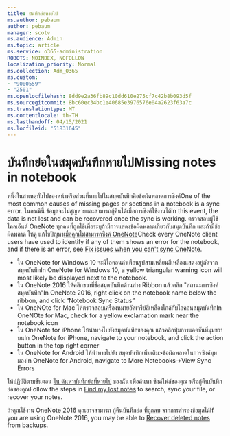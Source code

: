 ```yaml
---
title: บันทึกย่อหายไป
ms.author: pebaum
author: pebaum
manager: scotv
ms.audience: Admin
ms.topic: article
ms.service: o365-administration
ROBOTS: NOINDEX, NOFOLLOW
localization_priority: Normal
ms.collection: Adm_O365
ms.custom:
- "9000559"
- "2501"
ms.openlocfilehash: 8dd9e2a36fb89c10dd610e275cf7c42b8b093d5f
ms.sourcegitcommit: 8bc60ec34bc1e40685e3976576e04a2623f63a7c
ms.translationtype: MT
ms.contentlocale: th-TH
ms.lasthandoff: 04/15/2021
ms.locfileid: "51831645"
---
```

# <a name="missing-notes-in-notebook"></a><span data-ttu-id="ff30d-102">บันทึกย่อในสมุดบันทึกหายไป</span><span class="sxs-lookup"><span data-stu-id="ff30d-102">Missing notes in notebook</span></span>

<span data-ttu-id="ff30d-103">หนึ่งในสาเหตุทั่วไปของหน้าหรือส่วนที่หายไปในสมุดบันทึกคือข้อผิดพลาดการซิงค์</span><span class="sxs-lookup"><span data-stu-id="ff30d-103">One of the most common causes of missing pages or sections in a notebook is a sync error.</span></span> <span data-ttu-id="ff30d-104">ในกรณีนี้ ข้อมูลจะไม่สูญหายและสามารถกู้คืนได้เมื่อการซิงค์ใช้งานได้</span><span class="sxs-lookup"><span data-stu-id="ff30d-104">In this event, the data is not lost and can be recovered once the sync is working.</span></span> <span data-ttu-id="ff30d-105">ตรวจสอบผู้ใช้ไคลเอ็นต์ OneNote ทุกคนที่ถูกใช้เพื่อระบุถ้ามีการแสดงข้อผิดพลาดเกี่ยวกับสมุดบันทึก และถ้ามีข้อผิดพลาด ให้ดู แก้ไขปัญหา[เมื่อคุณไม่สามารถซิงค์ OneNote](https://support.office.com/article/299495ef-66d1-448f-90c1-b785a6968d45)</span><span class="sxs-lookup"><span data-stu-id="ff30d-105">Check every OneNote client users have used to identify if any of them shows an error for the notebook, and if there is an error, see [Fix issues when you can't sync OneNote](https://support.office.com/article/299495ef-66d1-448f-90c1-b785a6968d45).</span></span>

- <span data-ttu-id="ff30d-106">ใน OneNote for Windows 10 จะมีไอคอนคําเตือนรูปสามเหลี่ยมสีเหลืองแสดงอยู่ถัดจากสมุดบันทึก</span><span class="sxs-lookup"><span data-stu-id="ff30d-106">In OneNote for Windows 10, a yellow triangular warning icon will most likely be displayed next to the notebook.</span></span>
- <span data-ttu-id="ff30d-107">ใน OneNote 2016 ให้คลิกขวาที่ชื่อสมุดบันทึกด้านล่าง Ribbon แล้วคลิก "สถานะการซิงค์สมุดบันทึก"</span><span class="sxs-lookup"><span data-stu-id="ff30d-107">In OneNote 2016, right click on the notebook name below the ribbon, and click “Notebook Sync Status”</span></span>
- <span data-ttu-id="ff30d-108">ใน OneNOte for Mac ให้ตรวจสอบเครื่องหมายอัศเจรีย์สีเหลืองใกล้กับไอคอนสมุดบันทึก</span><span class="sxs-lookup"><span data-stu-id="ff30d-108">In OneNOte for Mac, check for a yellow exclamation mark near the notebook icon</span></span>
- <span data-ttu-id="ff30d-109">ใน OneNote for iPhone ให้นําทางไปยังสมุดบันทึกของคุณ แล้วคลิกปุ่มการแอคชันที่มุมขวาบน</span><span class="sxs-lookup"><span data-stu-id="ff30d-109">In OneNote for iPhone, navigate to your notebook, and click the action button in the top right corner</span></span>
- <span data-ttu-id="ff30d-110">ใน OneNote for Android ให้นําทางไปยัง สมุดบันทึกเพิ่มเติม>ข้อผิดพลาดในการซิงค์มุมมอง</span><span class="sxs-lookup"><span data-stu-id="ff30d-110">In OneNote for Android, navigate to More Notebooks->View Sync Errors</span></span>

<span data-ttu-id="ff30d-111">ให้ปฏิบัติตามขั้นตอน [ใน ค้นหาบันทึกย่อที่หายไป](https://support.office.com/article/32cb2bd7-afe7-44d2-a711-398a88421287) ของฉัน เพื่อค้นหา ซิงค์ไฟล์ของคุณ หรือกู้คืนบันทึกย่อของคุณ</span><span class="sxs-lookup"><span data-stu-id="ff30d-111">Follow the steps in [Find my lost notes](https://support.office.com/article/32cb2bd7-afe7-44d2-a711-398a88421287) to search, sync your file, or recover your notes.</span></span>

<span data-ttu-id="ff30d-112">ถ้าคุณใช้งาน OneNote 2016 คุณอาจสามารถ กู้คืนบันทึกย่อ [ที่ถูกลบ](https://support.office.com/article/32ed1036-74fd-4c21-bc28-033a486e6b14) จากการสํารองข้อมูลได้</span><span class="sxs-lookup"><span data-stu-id="ff30d-112">If you are using OneNote 2016, you may be able to [Recover deleted notes](https://support.office.com/article/32ed1036-74fd-4c21-bc28-033a486e6b14) from backups.</span></span>